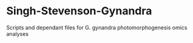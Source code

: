 # Singh-Stevenson-Gynandra
Scripts and dependant files for G. gynandra photomorphogenesis omics analyses
